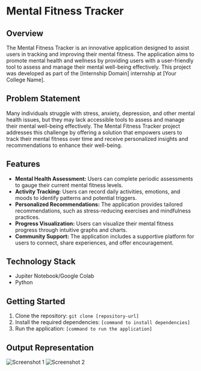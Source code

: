 # Mental Fitness Tracker

## Overview

The Mental Fitness Tracker is an innovative application designed to assist users in tracking and improving their mental fitness. The application aims to promote mental health and wellness by providing users with a user-friendly tool to assess and manage their mental well-being effectively. This project was developed as part of the [Internship Domain] internship at [Your College Name].

## Problem Statement

Many individuals struggle with stress, anxiety, depression, and other mental health issues, but they may lack accessible tools to assess and manage their mental well-being effectively. The Mental Fitness Tracker project addresses this challenge by offering a solution that empowers users to track their mental fitness over time and receive personalized insights and recommendations to enhance their well-being.

## Features

- **Mental Health Assessment:** Users can complete periodic assessments to gauge their current mental fitness levels.
- **Activity Tracking:** Users can record daily activities, emotions, and moods to identify patterns and potential triggers.
- **Personalized Recommendations:** The application provides tailored recommendations, such as stress-reducing exercises and mindfulness practices.
- **Progress Visualization:** Users can visualize their mental fitness progress through intuitive graphs and charts.
- **Community Support:** The application includes a supportive platform for users to connect, share experiences, and offer encouragement.

## Technology Stack

- Jupiter Notebook/Google Colab
- Python
  
## Getting Started

1. Clone the repository: `git clone [repository-url]`
2. Install the required dependencies: `[command to install dependencies]`
3. Run the application: `[command to run the application]`

## Output Representation

![Screenshot 1](screenshots/screenshot1.png)
![Screenshot 2](screenshots/screenshot2.png)
